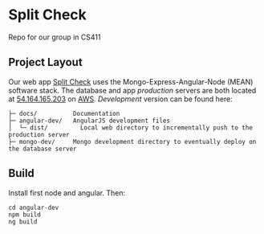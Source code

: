 # Split Check
Repo for our group in CS411

## Project Layout
Our web app [Split Check](https://splitcheck.github.io/) uses the Mongo-Express-Angular-Node (MEAN) software stack.  The database and app *production* servers are both located at [54.164.165.203](http://54.164.165.203/) on [AWS](https://aws.amazon.com/).  *Development* version can be found here:

```shell
├─ docs/          Documentation
├─ angular-dev/   AngularJS development files
│  └─ dist/         Local web directory to incrementally push to the production server
├─ mongo-dev/     Mongo development directory to eventually deploy on the database server
```

## Build
Install first node and angular.  Then:
```shell
cd angular-dev
npm build
ng build
```
